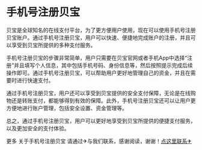 # 手机号注册贝宝

贝宝是全球知名的在线支付平台，为了更方便用户使用，现在可以使用手机号注册贝宝账户。通过手机号注册贝宝，用户可以快速、便捷地完成账户的注册，并且可以享受到贝宝所提供的多种支付服务。

手机号注册贝宝的步骤非常简单，用户只需要在贝宝官网或者手机App中选择“注册”并且填写个人信息，其中包括手机号码、身份信息等，然后按照提示完成后续操作即可。通过手机号注册贝宝，可以帮助用户更好地管理自己的资金，并且在需要时进行快速支付。

通过手机号注册贝宝，用户还可以享受到贝宝提供的安全支付保障，无论是在线购物还是转账支付，都能够得到有效的保障。此外，手机号注册贝宝还可以让用户更方便地进行账户管理，包括安全设置、资金管理等。

总之，通过手机号注册贝宝，用户可以更好地享受到贝宝所提供的便捷支付服务，以及更加安全的支付体验。

更多 关于手机号注册贝宝 请通过✈与我们联系，感谢阅读，谢谢！[点这里联系✈](https://ads.k02.cc)